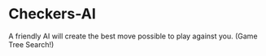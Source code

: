# Checkers-AI
A friendly AI will create the best move possible to play against you. (Game Tree Search!)
